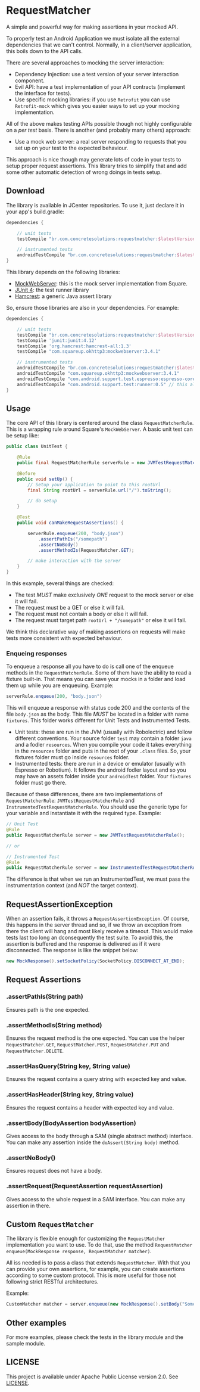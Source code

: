 # RequestMatcher

A simple and powerful way for making assertions in your mocked API.

To properly test an Android Application we must isolate all the external dependencies that we can't control. Normally, in a client/server application, this boils down to the API calls.

There are several approaches to mocking the server interaction:

- Dependency Injection: use a test version of your server interaction component.
- Evil API: have a test implementation of your API contracts (implement the interface for tests).
- Use specific mocking libraries: if you use `Retrofit` you can use `Retrofit-mock` which gives you easier ways to set up your mocking implementation.

All of the above makes testing APIs possible though not highly configurable on a *per test* basis. There is another (and probably many others) approach:

- Use a mock web server: a real server responding to requests that you set up on your test to the expected behaviour.

This approach is nice though may generate lots of code in your tests to setup proper request assertions. This library tries to simplify that and add some other automatic detection of wrong doings in tests setup.

## Download

The library is available in JCenter repositories. To use it, just declare it in your app's build.gradle:

``` groovy
dependencies {

    // unit tests
    testCompile "br.com.concretesolutions:requestmatcher:$latestVersion"

    // instrumented tests
    androidTestCompile "br.com.concretesolutions:requestmatcher:$latestVersion"
}
```

This library depends on the following libraries:

- [MockWebServer](https://github.com/square/okhttp/tree/master/mockwebserver): this is the mock server implementation from Square.
- [JUnit 4](http://junit.org/): the test runner library
- [Hamcrest](http://hamcrest.org/JavaHamcrest/): a generic Java assert library

So, ensure those libraries are also in your dependencies. For example:

``` groovy
dependencies {

    // unit tests
    testCompile "br.com.concretesolutions:requestmatcher:$latestVersion"
    testCompile 'junit:junit:4.12'
    testCompile 'org.hamcrest:hamcrest-all:1.3'
    testCompile "com.squareup.okhttp3:mockwebserver:3.4.1"

    // instrumented tests
    androidTestCompile "br.com.concretesolutions:requestmatcher:$latestVersion"
    androidTestCompile "com.squareup.okhttp3:mockwebserver:3.4.1"
    androidTestCompile "com.android.support.test.espresso:espresso-core:2.2.2" // this already has hamcrest
    androidTestCompile "com.android.support.test:runner:0.5" // this already has junit
}
```

## Usage

The core API of this library is centered around the class `RequestMatcherRule`. This is a wrapping rule around Square's `MockWebServer`. A basic unit test can be setup like:

``` java
public class UnitTest {

    @Rule
    public final RequestMatcherRule serverRule = new JVMTestRequestMatcherRule();

    @Before
    public void setUp() {
        // Setup your application to point to this rootUrl
        final String rootUrl = serverRule.url("/").toString();

        // do setup
    }

    @Test
    public void canMakeRequestAssertions() {

        serverRule.enqueue(200, "body.json")
            .assertPathIs("/somepath")
            .assertNoBody()
            .assertMethodIs(RequestMatcher.GET);

        // make interaction with the server
    }
}
```

In this example, several things are checked:

- The test *MUST* make exclusively *ONE* request to the mock server or else it will fail.
- The request must be a GET or else it will fail.
- The request must not contain a body or else it will fail.
- The request must target path `rootUrl + "/somepath"` or else it will fail.

We think this declarative way of making assertions on requests will make tests more consistent with expected behaviour.

### Enqueing responses

To enqueue a response all you have to do is call one of the enqueue methods in the `RequestMatcherRule`. Some of them have the ability to read a fixture built-in. That means you can save your mocks in a folder and load them up while you are enqueuing. Example:

``` java
serverRule.enqueue(200, "body.json")
```

This will enqueue a response with status code 200 and the contents of the file `body.json` as the body. This file *MUST* be located in a folder with name `fixtures`. This folder works different for Unit Tests and Instrumented Tests.

- Unit tests: these are run in the JVM (usually with Robolectric) and follow different conventions. Your source folder `test` may contain a folder `java` and a fodler `resources`. When you compile your code it takes everything in the `resources` folder and puts in the root of your `.class` files. So, your fixtures folder must go inside `resources` folder.
- Instrumented tests: there are run in a device or emulator (usually with Espresso or Robotium). It follows the android fodler layout and so you may have an assets folder inside your `androidTest` folder. Your `fixtures` folder must go there.

Because of these differences, there are two implementations of `RequestMatcherRule`: `JVMTestRequestMatcherRule` and `InstrumentedTestRequestMatcherRule`. You should use the generic type for your variable and instantiate it with the required type. Example:

``` java
// Unit Test
@Rule
public RequestMatcherRule server = new JVMTestRequestMatcherRule();

// or

// Instrumented Test
@Rule
public RequestMatcherRule server = new InstrumentedTestRequestMatcherRule();
```

The difference is that when we run an InstrumentedTest, we must pass the instrumentation context (and *NOT* the target context).

## RequestAssertionException

When an assertion fails, it throws a `RequestAssertionException`. Of course, this happens in the server thread and so, if we throw an exception from there the client will hang and most likely receive a timeout. This would make tests last too long an dconsequently the test suite. To avoid this, the assertion is buffered and the response is delivered as if it were disconnected. The response is like the snippet below:

``` java
new MockResponse().setSocketPolicy(SocketPolicy.DISCONNECT_AT_END);
```

## Request Assertions

### .assertPathIs(String path)

Ensures path is the one expected.

### .assertMethodIs(String method)

Ensures the request method is the one expected. You can use the helper `RequestMatcher.GET`, `RequestMatcher.POST`, `RequestMatcher.PUT` and `RequestMatcher.DELETE`.

### .assertHasQuery(String key, String value)

Ensures the request contains a query string with expected key and value.

### .assertHasHeader(String key, String value)

Ensures the request contains a header with expected key and value.

### .assertBody(BodyAssertion bodyAssertion)

Gives access to the body through a SAM (single abstract method) interface. You can make any assertion inside the `doAssert(String body)` method.

### .assertNoBody()

Ensures request does not have a body.

### .assertRequest(RequestAssertion requestAssertion)

Gives access to the whole request in a SAM interface. You can make any assertion in there.

## Custom `RequestMatcher`

The library is flexible enough for customizing the `RequestMatcher` implementation you want to use. To do that, use the method `RequestMatcher enqueue(MockResponse response, RequestMatcher matcher)`.

All iss needed is to pass a class that extends `RequestMatcher`. With that you can provide your own assertions, for example, you can create assertions according to some custom protocol. This is more useful for those not following strict RESTful architectures.

Example:

``` java
CustomMatcher matcher = server.enqueue(new MockResponse().setBody("Some body"), new CustomMatcher());
```

## Other examples

For more examples, please check the tests in the library module and the sample module.

## LICENSE

This project is available under Apache Public License version 2.0. See [LICENSE](LICENSE).
